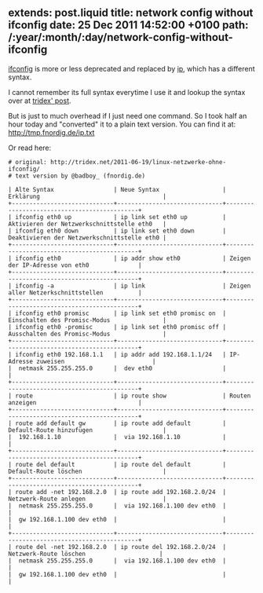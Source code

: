 extends: post.liquid
title: network config without ifconfig
date: 25 Dec 2011 14:52:00 +0100
path: /:year/:month/:day/network-config-without-ifconfig
---

[ifconfig](http://linux.die.net/man/8/ifconfig) is more or less deprecated and replaced by [ip](http://linux.die.net/man/8/ip), which has a different syntax.

I cannot remember its full syntax everytime I use it and lookup the syntax over at [tridex' post](http://tridex.net/2011-06-19/linux-netzwerke-ohne-ifconfig/).

But is just to much overhead if I just need one command. So I took half an hour today and "converted" it to a plain text version. You can find it at: <http://tmp.fnordig.de/ip.txt>

Or read here:

    # original: http://tridex.net/2011-06-19/linux-netzwerke-ohne-ifconfig/
    # text version by @badboy_ (fnordig.de)

    | Alte Syntax                 | Neue Syntax                  | Erklärung                                   |
    +-----------------------------+------------------------------+---------------------------------------------+
    | ifconfig eth0 up            | ip link set eth0 up          | Aktivieren der Netzwerkschnittstelle eth0   |
    | ifconfig eth0 down          | ip link set eth0 down        | Deaktivieren der Netzwerkschnittstelle eth0 |
    +-----------------------------+------------------------------+---------------------------------------------+
    | ifconfig eth0               | ip addr show eth0            | Zeigen der IP-Adresse von eth0              |
    +-----------------------------+------------------------------+---------------------------------------------+
    | ifconfig -a                 | ip link                      | Zeigen aller Netzerkschnittstellen          |
    +-----------------------------+------------------------------+---------------------------------------------+
    | ifconfig eth0 promisc       | ip link set eth0 promisc on  | Einschalten des Promisc-Modus               |
    | ifconfig eth0 -promisc      | ip link set eth0 promisc off | Ausschalten des Promisc-Modus               |
    +-----------------------------+------------------------------+---------------------------------------------+
    | ifconfig eth0 192.168.1.1   | ip addr add 192.168.1.1/24   | IP-Adresse zuweisen                         |
    |  netmask 255.255.255.0      |  dev eth0                    |                                             |
    +-----------------------------+------------------------------+---------------------------------------------+
    | route                       | ip route show                | Routen anzeigen                             |
    +-----------------------------+------------------------------+---------------------------------------------+
    | route add default gw        | ip route add default         | Default-Route hinzufügen                    |
    |  192.168.1.10               |  via 192.168.1.10            |                                             |
    +-----------------------------+------------------------------+---------------------------------------------+
    | route del default           | ip route del default         | Default-Route löschen                       |
    +-----------------------------+------------------------------+---------------------------------------------+
    | route add -net 192.168.2.0  | ip route add 192.168.2.0/24  | Netzwerk-Route anlegen                      |
    |  netmask 255.255.255.0      |  via 192.168.1.100 dev eth0  |                                             |
    |  gw 192.168.1.100 dev eth0  |                              |                                             |
    +-----------------------------+------------------------------+---------------------------------------------+
    | route del -net 192.168.2.0  | ip route del 192.168.2.0/24  |  Netzwerk-Route löschen                     |
    |  netmask 255.255.255.0      |  via 192.168.1.100 dev eth0  |                                             |
    |  gw 192.168.1.100 dev eth0  |                              |                                             |
